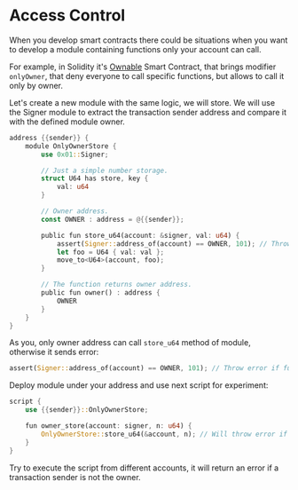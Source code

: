 # Access Control

When you develop smart contracts there could be situations when you want to develop a module containing functions only your account can call.

For example, in Solidity it's [Ownable](https://github.com/OpenZeppelin/openzeppelin-contracts/blob/master/contracts/access/Ownable.sol) Smart Contract, that brings modifier `onlyOwner`, that deny everyone to call specific functions, but allows to call it only by owner.

Let's create a new module with the same logic, we will store. We will use the Signer module to extract the transaction sender address and compare it with the defined module owner.

```rust
address {{sender}} {
    module OnlyOwnerStore {
        use 0x01::Signer;

        // Just a simple number storage.
        struct U64 has store, key {
            val: u64
        }

        // Owner address.
        const OWNER : address = @{{sender}};

        public fun store_u64(account: &signer, val: u64) {
            assert(Signer::address_of(account) == OWNER, 101); // Throw error if function called not from owner.
            let foo = U64 { val: val };
            move_to<U64>(account, foo);
        }

        // The function returns owner address.
        public fun owner() : address {
            OWNER
        }
    }
}
```

As you, only owner address can call `store_u64` method of module, otherwise it sends error:

```rust
assert(Signer::address_of(account) == OWNER, 101); // Throw error if function called not from owner.
```

Deploy module under your address and use next script for experiment:

```rust
script {
    use {{sender}}::OnlyOwnerStore;

    fun owner_store(account: signer, n: u64) {
        OnlyOwnerStore::store_u64(&account, n); // Will throw error if account doesn't match owner.
    }
}
```

Try to execute the script from different accounts, it will return an error if a transaction sender is not the owner.
